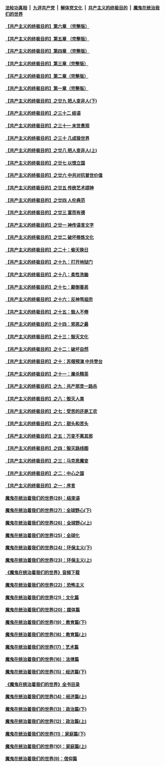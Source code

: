 ####  [法轮功真相](../../../../basic/blob/master/README.md?t=01280526) &nbsp;|&nbsp; [九评共产党](../../../../9ping.md/blob/master/README.md?t=01280526) &nbsp;|&nbsp; [解体党文化](../../../../jtdwh.md/blob/master/README.md?t=01280526)  &nbsp;|&nbsp; [共产主义的终极目的](../../../../gczydzjmd.md/blob/master/README.md?t=01280526) &nbsp;|&nbsp; [魔鬼在统治我们的世界](../../../../mgztzwmdsj.md/blob/master/README.md?t=01280526) 

#### [【共产主义的终极目的】第六章 （完整版）](../pages/nsc422/n11428913.md?t=01280526) 

#### [【共产主义的终极目的】第五章 （完整版）](../pages/nsc422/n11428912.md?t=01280526) 

#### [【共产主义的终极目的】第四章 （完整版）](../pages/nsc422/n11428907.md?t=01280526) 

#### [【共产主义的终极目的】第三章（完整版）](../pages/nsc422/n11428848.md?t=01280526) 

#### [【共产主义的终极目的】第二章（完整版）](../pages/nsc422/n11428831.md?t=01280526) 

#### [【共产主义的终极目的】第一章（完整版）](../pages/nsc422/n11417651.md?t=01280526) 

#### [【共产主义的终极目的】之廿九 把人变非人(下)](../pages/nsc422/n11344140.md?t=01280526) 

#### [【共产主义的终极目的】之三十二 结语](../pages/nsc422/n11360535.md?t=01280526) 

#### [【共产主义的终极目的】之三十一 末世景观](../pages/nsc422/n11351129.md?t=01280526) 

#### [【共产主义的终极目的】之三十 几成狼世界](../pages/nsc422/n11348280.md?t=01280526) 

#### [【共产主义的终极目的】之廿八 把人变非人(上)](../pages/nsc422/n11340492.md?t=01280526) 

#### [【共产主义的终极目的】之廿七 以恨立国](../pages/nsc422/n11336944.md?t=01280526) 

#### [【共产主义的终极目的】之廿六 中共对抗普世价值](../pages/nsc422/n11324785.md?t=01280526) 

#### [【共产主义的终极目的】之廿五 传统艺术颂神](../pages/nsc422/n11296396.md?t=01280526) 

#### [【共产主义的终极目的】之廿四 人伦典范](../pages/nsc422/n11296397.md?t=01280526) 

#### [【共产主义的终极目的】之廿三 富而有德](../pages/nsc422/n11283598.md?t=01280526) 

#### [【共产主义的终极目的】之廿一 神传语言文字](../pages/nsc422/n11263265.md?t=01280526) 

#### [【共产主义的终极目的】之廿二 破坏修炼文化](../pages/nsc422/n11245728.md?t=01280526) 

#### [【共产主义的终极目的】之二十：偷天换日](../pages/nsc422/n11238846.md?t=01280526) 

#### [【共产主义的终极目的】之十九：打开地狱门](../pages/nsc422/n11206376.md?t=01280526) 

#### [【共产主义的终极目的】之十八：柔性洗脑](../pages/nsc422/n11199994.md?t=01280526) 

#### [【共产主义的终极目的】之十七：颠倒善恶](../pages/nsc422/n11179782.md?t=01280526) 

#### [【共产主义的终极目的】之十六：反神骂祖宗](../pages/nsc422/n11166798.md?t=01280526) 

#### [【共产主义的终极目的】之十五：毁人不倦](../pages/nsc422/n11166792.md?t=01280526) 

#### [【共产主义的终极目的】之十四：邪恶之最](../pages/nsc422/n11150249.md?t=01280526) 

#### [【共产主义的终极目的】之十三：毁灭文化](../pages/nsc422/n11135227.md?t=01280526) 

#### [【共产主义的终极目的】之十二：破坏自然](../pages/nsc422/n11135214.md?t=01280526) 

#### [【共产主义的终极目的】之十：苏俄预演 中共登台](../pages/nsc422/n11118424.md?t=01280526) 

#### [【共产主义的终极目的】之十一：屠杀精英](../pages/nsc422/n11118442.md?t=01280526) 

#### [【共产主义的终极目的】之九：共产邪灵一路杀](../pages/nsc422/n11114139.md?t=01280526) 

#### [【共产主义的终极目的】之八：毁灭人类](../pages/nsc422/n11108503.md?t=01280526) 

#### [【共产主义的终极目的】之七：受苦的还是工农](../pages/nsc422/n11101809.md?t=01280526) 

#### [【共产主义的终极目的】之六：甜头和苦头](../pages/nsc422/n11096971.md?t=01280526) 

#### [【共产主义的终极目的】之五：万变不离其邪](../pages/nsc422/n11091285.md?t=01280526) 

#### [【共产主义的终极目的】之四：毁灭路线图](../pages/nsc422/n11086284.md?t=01280526) 

#### [【共产主义的终极目的】之三：马克思魔变](../pages/nsc422/n11061941.md?t=01280526) 

#### [【共产主义的终极目的】之二：中心之国](../pages/nsc422/n11047728.md?t=01280526) 

#### [【共产主义的终极目的】之一：序言](../pages/nsc422/n11086077.md?t=01280526) 

#### [魔鬼在统治着我们的世界(28)：结束语](../pages/nsc422/n10936246.md?t=01280526) 

#### [魔鬼在统治着我们的世界(27)：全球野心(下)](../pages/nsc422/n10928319.md?t=01280526) 

#### [魔鬼在统治着我们的世界(26)：全球野心(上)](../pages/nsc422/n10900318.md?t=01280526) 

#### [魔鬼在统治着我们的世界(25)：全球化](../pages/nsc422/n10788205.md?t=01280526) 

#### [魔鬼在统治着我们的世界(24)：环保主义(下)](../pages/nsc422/n10695307.md?t=01280526) 

#### [魔鬼在统治着我们的世界(23)：环保主义(上)](../pages/nsc422/n10688613.md?t=01280526) 

#### [《魔鬼在统治着我们的世界》音频下载](../pages/nsc422/n10635553.md?t=01280526) 

#### [魔鬼在统治着我们的世界(22)：恐怖主义](../pages/nsc422/n10614727.md?t=01280526) 

#### [魔鬼在统治着我们的世界(21)：文化篇](../pages/nsc422/n10597706.md?t=01280526) 

#### [魔鬼在统治着我们的世界(20)：媒体篇](../pages/nsc422/n10586579.md?t=01280526) 

#### [魔鬼在统治着我们的世界(19)：教育篇(下)](../pages/nsc422/n10564808.md?t=01280526) 

#### [魔鬼在统治着我们的世界(18)：教育篇(上)](../pages/nsc422/n10526970.md?t=01280526) 

#### [魔鬼在统治着我们的世界(17)：艺术篇](../pages/nsc422/n10499093.md?t=01280526) 

#### [魔鬼在统治着我们的世界(16)：法律篇](../pages/nsc422/n10485969.md?t=01280526) 

#### [魔鬼在统治着我们的世界(15)：经济篇(下)](../pages/nsc422/n10469975.md?t=01280526) 

#### [《魔鬼在统治着我们的世界》全书目录](../pages/nsc422/n10464261.md?t=01280526) 

#### [魔鬼在统治着我们的世界(14)：经济篇(上)](../pages/nsc422/n10457370.md?t=01280526) 

#### [魔鬼在统治着我们的世界(13)：政治篇(下)](../pages/nsc422/n10448270.md?t=01280526) 

#### [魔鬼在统治着我们的世界(12)：政治篇(上)](../pages/nsc422/n10444576.md?t=01280526) 

#### [魔鬼在统治着我们的世界(11)：家庭篇(下)](../pages/nsc422/n10440961.md?t=01280526) 

#### [魔鬼在统治着我们的世界(10)：家庭篇(上)](../pages/nsc422/n10435448.md?t=01280526) 

#### [魔鬼在统治着我们的世界(9)：信仰篇](../pages/nsc422/n10432159.md?t=01280526) 

